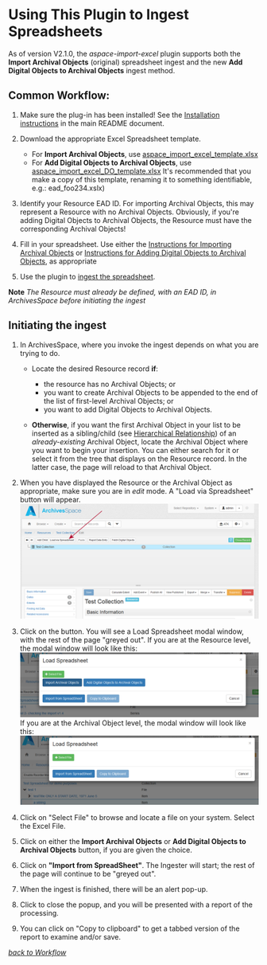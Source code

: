 # Using This Plugin to Ingest Spreadsheets

As of version V2.1.0, the *aspace-import-excel* plugin supports both the **Import Archival Objects** (original) spreadsheet ingest and the new **Add Digital Objects to Archival Objects** ingest method.

## Common Workflow:
  
  1.  Make sure the plug-in has been installed! See the [Installation instructions](../README.md#installation) in the main README document.
  1. Download the appropriate Excel Spreadsheet template.
     + For **Import Archival Objects**, use [aspace_import_excel_template.xlsx](https://github.com/harvard-library/aspace-import-excel/blob/master/templates/aspace_import_excel_template.xlsx)
     + For **Add Digital Objects to Archival Objects**, use [aspace_import_excel_DO_template.xlsx](https://github.com/harvard-library/aspace-import-excel/blob/master/templates/aspace_import_excel_DO_template.xlsx)
   It's recommended that you make a copy of this template, renaming it to something identifiable, e.g.: ead_foo234.xslx)
  
  1. Identify your Resource EAD ID.  For importing Archival Objects, this may represent a Resource with no Archival Objects.  Obviously, if you're adding Digital Objects to Archival Objects, the Resource must have the corresponding Archival Objects!
  1. Fill in your spreadsheet.  Use either the  [Instructions for Importing Archival Objects](archival_objects_instructions.md) or [Instructions for Adding Digital Objects to Archival Objects](digital_objects_instructions.md), as appropriate
  1. Use the plugin to <a href="#ingest">ingest the spreadsheet</a>.

**Note** *The Resource must already be defined, with an EAD ID, in ArchivesSpace before initiating the ingest*

## <a name="ingest">Initiating the ingest</a>
  1. In ArchivesSpace, where you invoke the ingest depends on what you are trying to do.
     + Locate the desired Resource record **if**:
        + the resource has no Archival Objects; or 
        + you want to create Archival Objects to be appended to the end of the list of first-level Archival Objects; or
        + you want to add Digital Objects to Archival Objects.
         
     + **Otherwise**, if you want the first Archival Object in your list to be inserted as a sibling/child (see <a href="archival_objects_instructions.md#hier">Hierarchical Relationship</a>) of an *already-existing* Archival Object, locate the Archival Object where you want to begin your insertion. You can either search for it or select it from the tree that displays on the Resource record. In the latter case, the page will reload to that Archival Object.

  2. When you have displayed the Resource or the Archival Object as appropriate, make sure you are in *edit* mode. A "Load via Spreadsheet" button will appear. <img src="EmptyResource.png" alt="Finding the Load via Spreadsheet button on an empty resource"/>

  3. Click on the button.  You will see a Load Spreadsheet modal window, with the rest of the page "greyed out". 
     If you are at the Resource level, the modal window will look like this: <img src="load_on_resource.png" alt="modal window with two ingest choices"/>
     If you are at the Archival Object level, the modal window will look like this: <img src="load_on_object.png" alt="modal window with only Add Archival Object"/>
     
  4. Click on "Select File" to browse and locate a file on your system.  Select the Excel File.
  5. Click on either the **Import Archival Objects** or **Add Digital Objects to Archival Objects** button, if you are given the choice.
  5. Click on **"Import from SpreadSheet"**. The Ingester will start; the rest of the page will continue to be "greyed out". 
  6. When the ingest is finished, there will be an alert pop-up. 
  7. Click to close the popup, and you will be presented with a report of the processing.
  8. You can click on "Copy to clipboard" to get a tabbed version of the report to examine and/or save.
  
*<a href="#workflow">back to Workflow</a>* 
